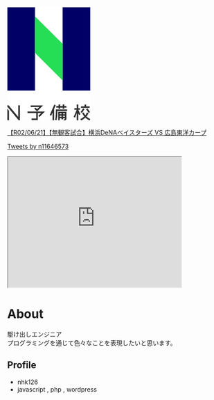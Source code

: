 ![logo](478b4cf1-private.png)

<script type="application/javascript" src="https://embed.nicovideo.jp/watch/sm37068564/script?w=640&h=360"></script><noscript><a href="https://www.nicovideo.jp/watch/sm37068564">【R02/06/21】【無観客試合】横浜DeNAベイスターズ VS 広島東洋カープ</a></noscript>

<a class="twitter-timeline" href="https://twitter.com/n11646573?ref_src=twsrc%5Etfw">Tweets by n11646573</a> <script async src="https://platform.twitter.com/widgets.js" charset="utf-8"></script>

<iframe src="https://www.openprocessing.org/sketch/920327/embed/" width="400" height="300"></iframe>

# About

駆け出しエンジニア  
プログラミングを通じて色々なことを表現したいと思います。

## Profile
- nhk126
- javascript , php , wordpress
